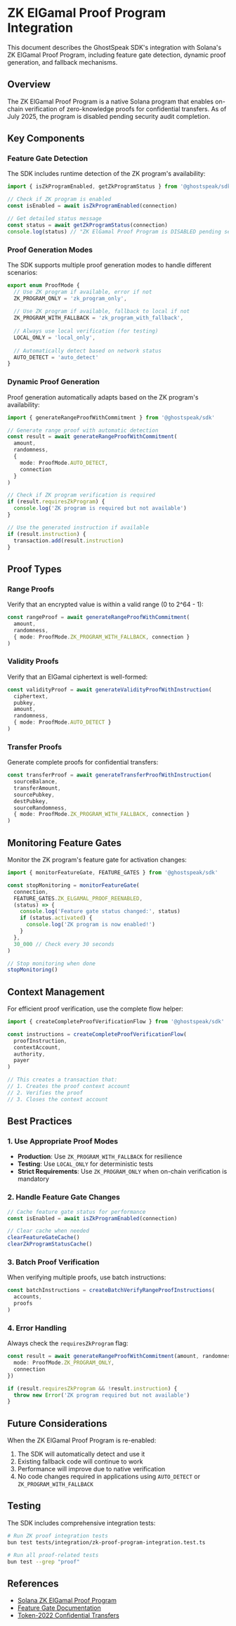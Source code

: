 # ZK ElGamal Proof Program Integration

This document describes the GhostSpeak SDK's integration with Solana's ZK ElGamal Proof Program, including feature gate detection, dynamic proof generation, and fallback mechanisms.

## Overview

The ZK ElGamal Proof Program is a native Solana program that enables on-chain verification of zero-knowledge proofs for confidential transfers. As of July 2025, the program is disabled pending security audit completion.

## Key Components

### Feature Gate Detection

The SDK includes runtime detection of the ZK program's availability:

```typescript
import { isZkProgramEnabled, getZkProgramStatus } from '@ghostspeak/sdk'

// Check if ZK program is enabled
const isEnabled = await isZkProgramEnabled(connection)

// Get detailed status message
const status = await getZkProgramStatus(connection)
console.log(status) // "ZK ElGamal Proof Program is DISABLED pending security audit completion"
```

### Proof Generation Modes

The SDK supports multiple proof generation modes to handle different scenarios:

```typescript
export enum ProofMode {
  // Use ZK program if available, error if not
  ZK_PROGRAM_ONLY = 'zk_program_only',
  
  // Use ZK program if available, fallback to local if not
  ZK_PROGRAM_WITH_FALLBACK = 'zk_program_with_fallback',
  
  // Always use local verification (for testing)
  LOCAL_ONLY = 'local_only',
  
  // Automatically detect based on network status
  AUTO_DETECT = 'auto_detect'
}
```

### Dynamic Proof Generation

Proof generation automatically adapts based on the ZK program's availability:

```typescript
import { generateRangeProofWithCommitment } from '@ghostspeak/sdk'

// Generate range proof with automatic detection
const result = await generateRangeProofWithCommitment(
  amount,
  randomness,
  { 
    mode: ProofMode.AUTO_DETECT,
    connection 
  }
)

// Check if ZK program verification is required
if (result.requiresZkProgram) {
  console.log('ZK program is required but not available')
}

// Use the generated instruction if available
if (result.instruction) {
  transaction.add(result.instruction)
}
```

## Proof Types

### Range Proofs

Verify that an encrypted value is within a valid range (0 to 2^64 - 1):

```typescript
const rangeProof = await generateRangeProofWithCommitment(
  amount,
  randomness,
  { mode: ProofMode.ZK_PROGRAM_WITH_FALLBACK, connection }
)
```

### Validity Proofs

Verify that an ElGamal ciphertext is well-formed:

```typescript
const validityProof = await generateValidityProofWithInstruction(
  ciphertext,
  pubkey,
  amount,
  randomness,
  { mode: ProofMode.AUTO_DETECT }
)
```

### Transfer Proofs

Generate complete proofs for confidential transfers:

```typescript
const transferProof = await generateTransferProofWithInstruction(
  sourceBalance,
  transferAmount,
  sourcePubkey,
  destPubkey,
  sourceRandomness,
  { mode: ProofMode.ZK_PROGRAM_WITH_FALLBACK, connection }
)
```

## Monitoring Feature Gates

Monitor the ZK program's feature gate for activation changes:

```typescript
import { monitorFeatureGate, FEATURE_GATES } from '@ghostspeak/sdk'

const stopMonitoring = monitorFeatureGate(
  connection,
  FEATURE_GATES.ZK_ELGAMAL_PROOF_REENABLED,
  (status) => {
    console.log('Feature gate status changed:', status)
    if (status.activated) {
      console.log('ZK program is now enabled!')
    }
  },
  30_000 // Check every 30 seconds
)

// Stop monitoring when done
stopMonitoring()
```

## Context Management

For efficient proof verification, use the complete flow helper:

```typescript
import { createCompleteProofVerificationFlow } from '@ghostspeak/sdk'

const instructions = createCompleteProofVerificationFlow(
  proofInstruction,
  contextAccount,
  authority,
  payer
)

// This creates a transaction that:
// 1. Creates the proof context account
// 2. Verifies the proof
// 3. Closes the context account
```

## Best Practices

### 1. Use Appropriate Proof Modes

- **Production**: Use `ZK_PROGRAM_WITH_FALLBACK` for resilience
- **Testing**: Use `LOCAL_ONLY` for deterministic tests
- **Strict Requirements**: Use `ZK_PROGRAM_ONLY` when on-chain verification is mandatory

### 2. Handle Feature Gate Changes

```typescript
// Cache feature gate status for performance
const isEnabled = await isZkProgramEnabled(connection)

// Clear cache when needed
clearFeatureGateCache()
clearZkProgramStatusCache()
```

### 3. Batch Proof Verification

When verifying multiple proofs, use batch instructions:

```typescript
const batchInstructions = createBatchVerifyRangeProofInstructions(
  accounts,
  proofs
)
```

### 4. Error Handling

Always check the `requiresZkProgram` flag:

```typescript
const result = await generateRangeProofWithCommitment(amount, randomness, {
  mode: ProofMode.ZK_PROGRAM_ONLY,
  connection
})

if (result.requiresZkProgram && !result.instruction) {
  throw new Error('ZK program required but not available')
}
```

## Future Considerations

When the ZK ElGamal Proof Program is re-enabled:

1. The SDK will automatically detect and use it
2. Existing fallback code will continue to work
3. Performance will improve due to native verification
4. No code changes required in applications using `AUTO_DETECT` or `ZK_PROGRAM_WITH_FALLBACK`

## Testing

The SDK includes comprehensive integration tests:

```bash
# Run ZK proof integration tests
bun test tests/integration/zk-proof-program-integration.test.ts

# Run all proof-related tests
bun test --grep "proof"
```

## References

- [Solana ZK ElGamal Proof Program](https://github.com/solana-labs/solana/tree/master/zk-elgamal-proof)
- [Feature Gate Documentation](https://docs.solana.com/developing/runtime-facilities/feature-gates)
- [Token-2022 Confidential Transfers](https://spl.solana.com/token-2022/extensions#confidential-transfers)